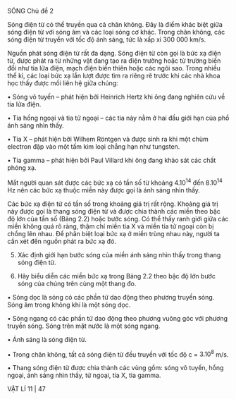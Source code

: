 SÓNG Chủ đề 2

Sóng điện từ có thể truyền qua cả chân không. Đây là điểm khác biệt giữa sóng điện từ với sóng âm và các loại sóng cơ khác. Trong chân không, các sóng điện từ truyền với tốc độ ánh sáng, tức là xấp xỉ 300 000 km/s.

Nguồn phát sóng điện từ rất đa dạng. Sóng điện từ còn gọi là bức xạ điện từ, được phát ra từ những vật đang tạo ra điện trường hoặc từ trường biến đổi như tia lửa điện, mạch điện biến thiên hoặc các ngôi sao. Trong nhiều thế kỉ, các loại bức xạ lần lượt được tìm ra riêng rẽ trước khi các nhà khoa học thấy được mối liên hệ giữa chúng:

• Sóng vô tuyến – phát hiện bởi Heinrich Hertz khi ông đang nghiên cứu về tia lửa điện.

• Tia hồng ngoại và tia tử ngoại – các tia này nằm ở hai đầu giới hạn của phổ ánh sáng nhìn thấy.

• Tia X – phát hiện bởi Wilhem Röntgen và được sinh ra khi một chùm electron đập vào một tấm kim loại chẳng hạn như tungsten.

• Tia gamma – phát hiện bởi Paul Villard khi ông đang khảo sát các chất phóng xạ.

Mắt người quan sát được các bức xạ có tần số từ khoảng $4.10^{14}$ đến $8.10^{14}$ Hz nên các bức xạ thuộc miền này được gọi là ánh sáng nhìn thấy.

Các bức xạ điện từ có tần số trong khoảng giá trị rất rộng. Khoảng giá trị này được gọi là thang sóng điện từ và được chia thành các miền theo bậc độ lớn của tần số (Bảng 2.2) hoặc bước sóng. Có thể thấy ranh giới giữa các miền không quá rõ ràng, thậm chí miền tia X và miền tia tử ngoại còn bị chồng lên nhau. Để phân biệt loại bức xạ ở miền trùng nhau này, người ta cần xét đến nguồn phát ra bức xạ đó.

5. Xác định giới hạn bước sóng của miền ánh sáng nhìn thấy trong thang sóng điện từ.

2. Hãy biểu diễn các miền bức xạ trong Bảng 2.2 theo bậc độ lớn bước sóng của chúng trên cùng một thang đo.

• Sóng dọc là sóng có các phần tử dao động theo phương truyền sóng. Sóng âm trong không khí là một sóng dọc.

• Sóng ngang có các phần tử dao động theo phương vuông góc với phương truyền sóng. Sóng trên mặt nước là một sóng ngang.

• Ánh sáng là sóng điện từ.

• Trong chân không, tất cả sóng điện từ đều truyền với tốc độ c = $3.10^8$ m/s.

• Thang sóng điện từ được chia thành các vùng gồm: sóng vô tuyến, hồng ngoại, ánh sáng nhìn thấy, tử ngoại, tia X, tia gamma.

VẬT LÍ 11 | 47